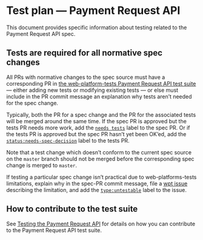 # Test plan — Payment Request API

This document provides specific information about testing related to the
Payment Request API spec.

## Tests are required for all normative spec changes

All PRs with normative changes to the spec source must have a corresponding PR in
[the web-platform-tests Payment Request API test suite](https://github.com/w3c/web-platform-tests/tree/master/payment-request)
— either adding new tests or modifying existing tests — or else must include in the PR
commit message an explanation why tests aren’t needed for the spec change.

Typically, both the PR for a spec change and the PR for the associated tests will be merged
around the same time. If the spec PR is approved but the tests PR needs more work, add the
[`needs tests`](https://w3c.github.io/spec-labels.html) label to the spec PR. Or if the
tests PR is approved but the spec PR hasn’t yet been OK’ed, add the
[`status:needs-spec-decision`](https://github.com/w3c/web-platform-tests/issues?utf8=%E2%9C%93&q=label%3Astatus%3Aneeds-spec-decision%20)
label to the tests PR.

Note that a test change which doesn’t conform to the current spec source on the `master`
branch should not be merged before the corresponding spec change is merged to `master`.

If testing a particular spec change isn’t practical due to web-platforms-tests limitations,
explain why in the spec-PR commit message, file a
[wpt issue](https://github.com/w3c/web-platform-tests/issues)
describing the limitation, and add the
[`type:untestable`](https://github.com/w3c/web-platform-tests/issues?utf8=%E2%9C%93&q=label%3Atype%3Auntestable%20)
label to the issue.

## How to contribute to the test suite

See [Testing the Payment Request API](https://github.com/w3c/webpayments/wiki/Testing-the-Payment-Request-API)
for details on how you can contribute to the Payment Request API test suite.
